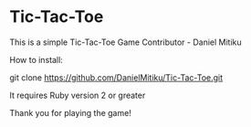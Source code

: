 # Tic-Tac-Toe
This is a simple Tic-Tac-Toe Game
Contributor - Daniel Mitiku

How to install:

git clone https://github.com/DanielMitiku/Tic-Tac-Toe.git

It requires Ruby version 2 or greater

Thank you for playing the game!

